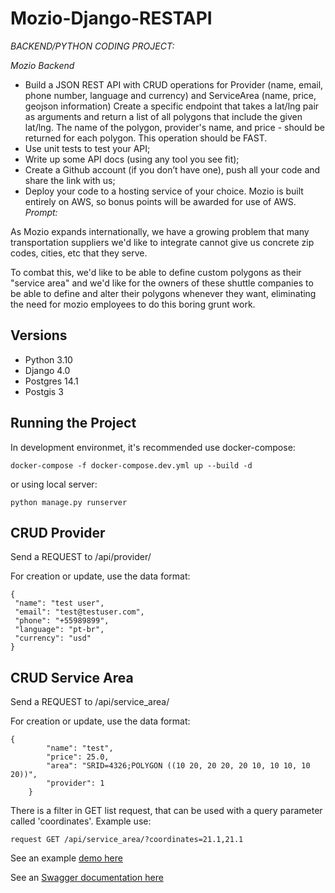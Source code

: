 # Mozio-Django-RESTAPI

*BACKEND/PYTHON CODING PROJECT:*

*Mozio Backend*

 - Build a JSON REST API with CRUD operations for Provider (name, email, phone number, language and currency) and ServiceArea (name, price, geojson information)
Create a specific endpoint that takes a lat/lng pair as arguments and return a list of all polygons that include the given lat/lng. The name of the polygon, provider's name, and price  - should be returned for each polygon. This operation should be FAST.
 - Use unit tests to test your API;
 - Write up some API docs (using any tool you see fit);
 - Create a Github account (if you don’t have one), push all your code and share the link with us;
 - Deploy your code to a hosting service of your choice. Mozio is built entirely on AWS, so bonus points will be awarded for use of AWS.
*Prompt:*

As Mozio expands internationally, we have a growing problem that many transportation suppliers we'd like to integrate cannot give us concrete zip codes, cities, etc that they serve.

To combat this, we'd like to be able to define custom polygons as their "service area" and we'd like for the owners of these shuttle companies to be able to define and alter their polygons whenever they want, eliminating the need for mozio employees to do this boring grunt work.

## Versions
 - Python 3.10
 - Django 4.0
 - Postgres 14.1
 - Postgis 3

## Running the Project
In development environmet, it's recommended use docker-compose:

```
docker-compose -f docker-compose.dev.yml up --build -d
```
or using local server:

```
python manage.py runserver
```

## CRUD Provider

Send a REQUEST to /api/provider/

For creation or update, use the data format:
 ```
 {
  "name": "test user",
  "email": "test@testuser.com",
  "phone": "+55989899",
  "language": "pt-br",
  "currency": "usd"
}
 ```

## CRUD Service Area

Send a REQUEST to /api/service_area/

For creation or update, use the data format:
```
{
        "name": "test",
        "price": 25.0,
        "area": "SRID=4326;POLYGON ((10 20, 20 20, 20 10, 10 10, 10 20))",
        "provider": 1
    }
```
There is a filter in GET list request, that can be used with a query parameter called 'coordinates'.
Example use:
```
request GET /api/service_area/?coordinates=21.1,21.1 

```

See an example [demo here](https://mozio-test-api.herokuapp.com/api/provider/)

See an [Swagger documentation here](https://mozio-test-api.herokuapp.com/swagger/)
